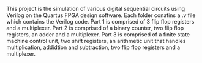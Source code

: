 This project is the simulation of various digital sequential circuits using Verilog on the Quartus FPGA design software. Each folder conatins a .v file which contains the Verilog code. 
Part 1 is comprised of 3 flip flop registers and a multiplexer.
Part 2 is comprised of a binary counter, two flip flop registers, an adder and a multiplexer.
Part 3 is comprised of a finite state machine control unit, two shift registers, an arithmetic unit that handles multiplication, addidtion and subtraction, two flip flop registers and a multiplexer.